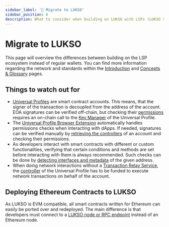 ```yaml
---
sidebar_label: '🔀 Migrate to LUKSO'
sidebar_position: 6
description: What to consider when building on LUKSO with LSPs (LUKSO Standard Proposals)?
---
```


# Migrate to LUKSO

This page will overview the differences between building on the LSP ecosystem instead of regular wallets. You can find more information regarding the network and standards within the [Introduction](./introduction.md) and [Concepts & Glossary](./concepts.md) pages.

## Things to watch out for

- [Universal Profiles](../standards/universal-profile/introduction.md) are smart contract accounts. This means, that the signer of the transaction is decoupled from the address of the account. EOA signatures can be verified off-chain, but checking their [permissions](../standards/universal-profile/lsp6-key-manager#types-of-permissions) requires an on-chain call to the [Key Manager](../standards/universal-profile/lsp6-key-manager.md) of the Universal Profile.
- The [Universal Profile Browser Extension](/install-up-browser-extension) automatically handles permissions checks when interacting with dApps. If needed, signatures can be verified manually by [retrieving the controllers](../learn/expert-guides/key-manager/get-controller-permissions.md) of an account and checking their permissions.
- As developers interact with smart contracts with different or custom functionalities, verifying that certain conditions and methods are set before interacting with them is always recommended. Such checks can be done by [detecting interfaces and metadata](../learn/dapp-developer/standard-detection.md) of the given address.
- When doing network interactions without a [Transaction Relay Service](../standards/relayer-api.md), the [controller](./concepts.md#controller) of the Universal Profile has to be funded to execute network transactions on behalf of the account.

## Deploying Ethereum Contracts to LUKSO

As LUKSO is EVM compatible, all smart contracts written for Ethereum can easily be ported over and redeployed. The main difference is that developers must connect to a [LUKSO node or RPC endpoint](../networks/mainnet/parameters) instead of an Ethereum node.
